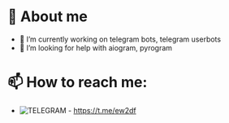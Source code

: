 # 📄 About me
- 🔭 I’m currently working on telegram bots, telegram userbots
- 🤔 I’m looking for help with aiogram, pyrogram
# 📫 How to reach me: 
* ![TELEGRAM](https://img.shields.io/badge/TELEGRAM-LINK-blue) - https://t.me/ew2df

